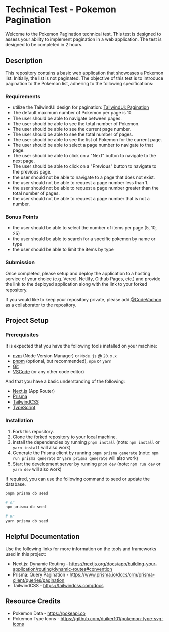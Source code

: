 # Technical Test - Pokemon Pagination

Welcome to the Pokemon Pagination technical test. This test is designed to assess your ability to implement pagination in a web application. The test is designed to be completed in 2 hours.

## Description

This repository contains a basic web application that showcases a Pokemon list. Initially, the list is not paginated. The objective of this test is to introduce pagination to the Pokemon list, adhering to the following specifications:

### Requirements

-   utilize the TailwindUI design for pagination: [TailwindUi: Pagination](https://tailwindui.com/components/application-ui/navigation/pagination#component-69eb9381f977800aa890ce8f7d9e2d20)
-   The default maximum number of Pokemon per page is 10.
-   The user should be able to navigate between pages.
-   The user should be able to see the total number of Pokemon.
-   The user should be able to see the current page number.
-   The user should be able to see the total number of pages.
-   The user should be able to see the list of Pokemon for the current page.
-   The user should be able to select a page number to navigate to that page.
-   The user should be able to click on a "Next" button to navigate to the next page.
-   The user should be able to click on a "Previous" button to navigate to the previous page.
-   the user should not be able to navigate to a page that does not exist.
-   the user should not be able to request a page number less than 1.
-   the user should not be able to request a page number greater than the total number of pages.
-   the user should not be able to request a page number that is not a number.

### Bonus Points

-   the user should be able to select the number of items per page (5, 10, 25)
-   the user should be able to search for a specific pokemon by name or type
-   the user should be able to limit the items by type

### Submission

Once completed, please setup and deploy the application to a hosting service of your choice (e.g. Vercel, Netlify, Github Pages, etc.) and provide the link to the deployed application along with the link to your forked repository.

If you would like to keep your repository private, please add [@CodeVachon](https://github.com/codevachon) as a collaborator to the repository.

## Project Setup

### Prerequisites

It is expected that you have the following tools installed on your machine:

-   [nvm](https://github.com/nvm-sh/nvm) (Node Version Manager) or `Node.js` @ `20.x.x`
-   [pnpm](https://pnpm.io/) (optional, but recommended), `npm` or `yarn`
-   [Git](https://git-scm.com/)
-   [VSCode](https://code.visualstudio.com/) (or any other code editor)

And that you have a basic understanding of the following:

-   [Next.js](https://nextjs.org/) (App Router)
-   [Prisma](https://www.prisma.io/)
-   [TailwindCSS](https://tailwindcss.com/docs)
-   [TypeScript](https://www.typescriptlang.org/)

### Installation

1. Fork this repository.
2. Clone the forked repository to your local machine.
3. install the dependencies by running `pnpm install` (note: `npm install` or `yarn install` will also work)
4. Generate the Prisma client by running `pnpm prisma generate` (note: `npm run prisma generate` or `yarn prisma generate` will also work)
5. Start the development server by running `pnpm dev` (note: `npm run dev` or `yarn dev` will also work)

If required, you can use the following command to seed or update the database.

```bash
pnpm prisma db seed

# or
npm prisma db seed

# or
yarn prisma db seed
```

## Helpful Documentation

Use the following links for more information on the tools and frameworks used in this project:

-   Next.js: Dynamic Routing - https://nextjs.org/docs/app/building-your-application/routing/dynamic-routes#convention
-   Prisma: Query Pagination - https://www.prisma.io/docs/orm/prisma-client/queries/pagination
-   TailwindCSS - https://tailwindcss.com/docs

## Resource Credits

-   Pokemon Data - https://pokeapi.co
-   Pokemon Type Icons - https://github.com/duiker101/pokemon-type-svg-icons
